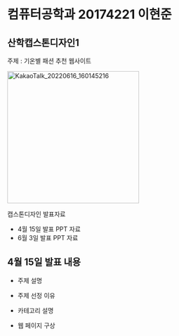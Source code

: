 # 컴퓨터공학과 20174221 이현준
## 산학캡스톤디자인1

주제 : 기온별 패션 추천 웹사이트

<img width="300" alt="KakaoTalk_20220616_160145216" src="https://user-images.githubusercontent.com/96337129/174116588-655fb5f6-aec7-4386-9f70-0f6dd70109d1.png"/>

캡스톤디자인 발표자료
* 4월 15일 발표 PPT 자료
* 6월 3일 발표 PPT 자료

## 4월 15일 발표 내용
* 주제 설명
 * 주제 선정 이유
 * 카테고리 설명

* 웹 페이지 구상
